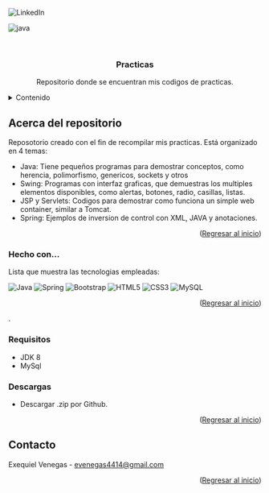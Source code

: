 ![LinkedIn](https://img.shields.io/badge/linkedin-%230077B5.svg?style=for-the-badge&logo=linkedin&logoColor=white)

![java](https://github.com/abrahamcalf/programming-languages-logos/blob/master/src/java/java_256x256.png?raw=true)


<!-- PROJECT LOGO -->
<br />
<div align="center">

  <h3 align="center">Practicas</h3>

  <p align="center">
    Repositorio donde se encuentran mis codigos de practicas.
    <br />
  </p>
</div>

<details>
  <summary>Contenido</summary>
  <ol>
    <li><a>Java</a></li>
    <li><a>Swing GUI</a></li>
    <li><a>JSP y Servlets</a></li>    
    <li><a>Spring</a></li>
  </ol>
</details>

## Acerca del repositorio

Reposotorio creado con el fin de recompilar mis practicas. Está organizado en 4 temas:
* Java: Tiene pequeños programas para demostrar conceptos, como herencia, polimorfismo, genericos, sockets y otros
* Swing: Programas con interfaz graficas, que demuestras los multiples elementos disponibles, como alertas, botones, radio, casillas, listas.
* JSP y Servlets: Codigos para demostrar como funciona un simple web container, similar a Tomcat.
* Spring: Ejemplos de  inversion de control con XML, JAVA y anotaciones.

<p align="right">(<a href="#readme-top">Regresar al inicio</a>)</p>

### Hecho con...

Lista que muestra las tecnologias empleadas:

![Java](https://img.shields.io/badge/java-%23ED8B00.svg?style=for-the-badge&logo=java&logoColor=white)
![Spring](https://img.shields.io/badge/spring-%236DB33F.svg?style=for-the-badge&logo=spring&logoColor=white)
![Bootstrap](https://img.shields.io/badge/bootstrap-%23563D7C.svg?style=for-the-badge&logo=bootstrap&logoColor=white)
![HTML5](https://img.shields.io/badge/html5-%23E34F26.svg?style=for-the-badge&logo=html5&logoColor=white)
![CSS3](https://img.shields.io/badge/css3-%231572B6.svg?style=for-the-badge&logo=css3&logoColor=white)
![MySQL](https://img.shields.io/badge/mysql-%2300f.svg?style=for-the-badge&logo=mysql&logoColor=white)

<p align="right">(<a href="#readme-top">Regresar al inicio</a>)</p>.

### Requisitos

- JDK 8
- MySql

### Descargas

- Descargar .zip por Github.

<p align="right">(<a href="#readme-top">Regresar al inicio</a>)</p>

## Contacto

Exequiel Venegas - evenegas4414@gmail.com
<p align="right">(<a href="#readme-top">Regresar al inicio</a>)</p>
